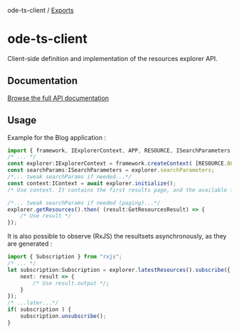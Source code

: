 ode-ts-client / [Exports](modules.md)

# ode-ts-client

Client-side definition and implementation of the resources explorer API.

## Documentation

[Browse the full API documentation](docs/modules.md)

## Usage

Example for the Blog application :

```typescript
import { framework, IExplorerContext, APP, RESOURCE, ISearchParameters, IContext, GetResourcesResult } from "ode-ts-client";
/* ... */
const explorer:IExplorerContext = framework.createContext( [RESOURCE.BLOG], APP.BLOG );
const searchParams:ISearchParameters = explorer.searchParameters;
/*... tweak searchParams if needed...*/
const context:IContext = await explorer.initialize();
/* Use context. It contains the first results page, and the available filters, preferences... */

/*... tweak searchParams if needed (paging)...*/
explorer.getResources().then( (result:GetResourcesResult) => {
    /* Use result */
});
```

It is also possible to observe (RxJS) the resultsets asynchronously, as they are generated :
```typescript
import { Subscription } from "rxjs";
/* ... */
let subscription:Subscription = explorer.latestResources().subscribe({
    next: result => { 
        /* Use result.output */;
    }
});
/* ...later...*/
if( subscription ) {
    subscription.unsubscribe();
}
```
